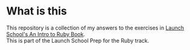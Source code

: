 # What is this

This repository is a collection of my answers to the exercises in [Launch School's An Intro to Ruby Book](https://launchschool.com/books/ruby/read/introduction).
<br>
This is part of the Launch School Prep for the Ruby track. 
